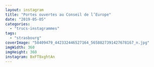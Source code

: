 ```yaml
---
layout: instagram
title: "Portes ouvertes au Conseil de l’Europe"
date: "2019-05-05"
categories: 
  - "trucs-instagrammes"
tags:
  - "strasbourg"
coverImage: "58409479_442332446527164_5658827391427678167_n.jpg"
imgWidth: 360
imgHeight: 360
instagram: BxFT8xghtAn
---
```

